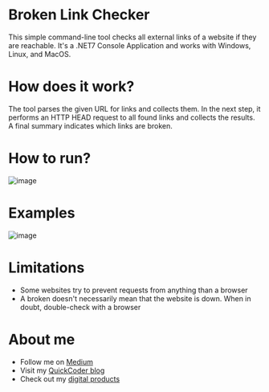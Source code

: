 # Broken Link Checker
This simple command-line tool checks all external links of a website if they are reachable. It's a .NET7 Console Application and works with Windows, Linux, and MacOS.

# How does it work?
The tool parses the given URL for links and collects them. In the next step, it performs an HTTP HEAD request to all found links and collects the results. A final summary indicates which links are broken.

# How to run?
![image](https://user-images.githubusercontent.com/97696030/216458787-e9dc5626-8605-4f2d-b0cb-51bddd7b8db9.png)

# Examples
![image](https://user-images.githubusercontent.com/97696030/216459592-4ead468e-302d-4220-9e3c-6695f3d433fc.png)

# Limitations
- Some websites try to prevent requests from anything than a browser
- A broken doesn't necessarily mean that the website is down. When in doubt, double-check with a browser

# About me

- Follow me on [Medium](https://xeladu.medium.com)
- Visit my [QuickCoder blog](https://quickcoder.org)
- Check out my [digital products](https://xeladu.gumroad.com)
